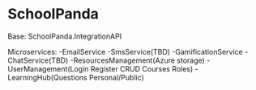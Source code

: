 # SchoolPanda

Base: SchoolPanda.IntegrationAPI

Microservices:
-EmailService
-SmsService(TBD)
-GamificationService
-ChatService(TBD)
-ResourcesManagement(Azure storage)
-UserManagement(Login Register CRUD Courses Roles)
-LearningHub(Questions Personal/Public)
